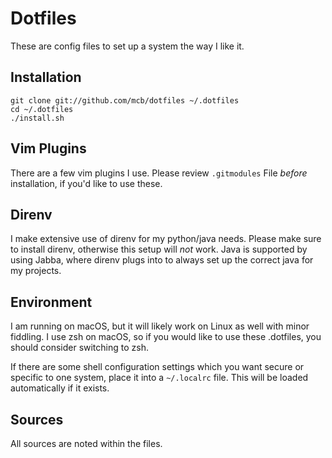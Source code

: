 # Dotfiles

These are config files to set up a system the way I like it.


## Installation

```
git clone git://github.com/mcb/dotfiles ~/.dotfiles
cd ~/.dotfiles
./install.sh
 ```
  
## Vim Plugins
There are a few vim plugins I use. Please review `.gitmodules` File _before_ installation, if you'd like to use these.

## Direnv

I make extensive use of direnv for my python/java needs. Please make sure to install direnv, otherwise this setup will *not* work. Java is supported by using Jabba, where direnv plugs into to always set up the correct java for my projects.

## Environment

I am running on macOS, but it will likely work on Linux as well with
minor fiddling. I use zsh on macOS, so if you would like to use these .dotfiles, you should consider switching to zsh.

If there are some shell configuration settings which you want secure or
specific to one system, place it into a `~/.localrc` file. This will be
loaded automatically if it exists.


## Sources

All sources are noted within the files.
